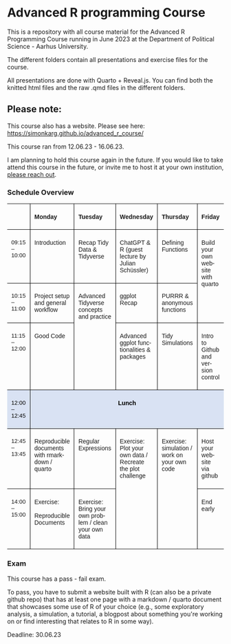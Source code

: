 # Advanced R programming Course

This is a repository with all course material for the Advanced R Programming Course running in June 2023 at the Department of Political Science - Aarhus University.

The different folders contain all presentations and exercise files for the course.

All presentations are done with Quarto + Reveal.js. You can find both the knitted html files and the raw .qmd files in the different folders.



## Please note:

This course also has a website. Please see here: https://simonkarg.github.io/advanced_r_course/

This course ran from 12.06.23 - 16.06.23. 

I am planning to hold this course again in the future. If you would like to take attend this course in the future, or invite me to host it at your own institution, [please reach out](https://pure.au.dk/portal/da/persons/simon-tobias-schulz-karg(535467e3-c79a-4be4-aa51-1192cc38be7a).html).


### Schedule Overview

<table class="MsoTableGrid" style="border-collapse:collapse;border:none;mso-yfti-tbllook:1184;mso-padding-alt:
 4.25pt 7.1pt 4.25pt 7.1pt" cellspacing="0" cellpadding="0" border="0">
 <tbody><tr style="mso-yfti-irow:0;mso-yfti-firstrow:yes">
  <td style="width:80.05pt;border-top:none;border-left:
  none;border-bottom:solid windowtext 1.0pt;border-right:solid windowtext 1.0pt;
  mso-border-bottom-alt:solid windowtext .5pt;mso-border-right-alt:solid windowtext .5pt;
  padding:4.25pt 7.1pt 4.25pt 7.1pt" width="107" valign="top">
  <p class="MsoNormal"><span style="font-size:10.5pt;font-family:&quot;Bierstadt&quot;,sans-serif" lang="EN-US"><o:p>&nbsp;</o:p></span></p>
  </td>
  <td style="width:71.4pt;border-top:none;border-left:none;
  border-bottom:solid windowtext 1.0pt;border-right:solid windowtext 1.0pt;
  mso-border-left-alt:solid windowtext .5pt;mso-border-left-alt:solid windowtext .5pt;
  mso-border-bottom-alt:solid windowtext .5pt;mso-border-right-alt:solid windowtext .5pt;
  padding:4.25pt 7.1pt 4.25pt 7.1pt" width="95" valign="top">
  <p class="MsoNormal"><b><span style="font-size:10.5pt;font-family:
  &quot;Bierstadt&quot;,sans-serif" lang="EN-US">Monday<o:p></o:p></span></b></p>
  </td>
  <td style="width:73.65pt;border-top:none;border-left:
  none;border-bottom:solid windowtext 1.0pt;border-right:solid windowtext 1.0pt;
  mso-border-left-alt:solid windowtext .5pt;mso-border-left-alt:solid windowtext .5pt;
  mso-border-bottom-alt:solid windowtext .5pt;mso-border-right-alt:solid windowtext .5pt;
  padding:4.25pt 7.1pt 4.25pt 7.1pt" width="98" valign="top">
  <p class="MsoNormal"><b><span style="font-size:10.5pt;font-family:
  &quot;Bierstadt&quot;,sans-serif" lang="EN-US">Tuesday<o:p></o:p></span></b></p>
  </td>
  <td style="width:80.1pt;border-top:none;border-left:
  none;border-bottom:solid windowtext 1.0pt;border-right:solid windowtext 1.0pt;
  mso-border-left-alt:solid windowtext .5pt;mso-border-left-alt:solid windowtext .5pt;
  mso-border-bottom-alt:solid windowtext .5pt;mso-border-right-alt:solid windowtext .5pt;
  padding:4.25pt 7.1pt 4.25pt 7.1pt" width="107" valign="top">
  <p class="MsoNormal"><b><span style="font-size:10.5pt;font-family:
  &quot;Bierstadt&quot;,sans-serif" lang="EN-US">Wednesday<o:p></o:p></span></b></p>
  </td>
  <td style="width:73.5pt;border-top:none;border-left:none;
  border-bottom:solid windowtext 1.0pt;border-right:solid windowtext 1.0pt;
  mso-border-left-alt:solid windowtext .5pt;mso-border-left-alt:solid windowtext .5pt;
  mso-border-bottom-alt:solid windowtext .5pt;mso-border-right-alt:solid windowtext .5pt;
  padding:4.25pt 7.1pt 4.25pt 7.1pt" width="98" valign="top">
  <p class="MsoNormal"><b><span style="font-size:10.5pt;font-family:
  &quot;Bierstadt&quot;,sans-serif" lang="EN-US">Thursday<o:p></o:p></span></b></p>
  </td>
  <td style="width:72.1pt;border:none;border-bottom:solid windowtext 1.0pt;
  mso-border-left-alt:solid windowtext .5pt;mso-border-left-alt:solid windowtext .5pt;
  mso-border-bottom-alt:solid windowtext .5pt;padding:4.25pt 7.1pt 4.25pt 7.1pt" width="96" valign="top">
  <p class="MsoNormal"><b><span style="font-size:10.5pt;font-family:
  &quot;Bierstadt&quot;,sans-serif" lang="EN-US">Friday<o:p></o:p></span></b></p>
  </td>
 </tr>
 <tr style="mso-yfti-irow:1">
  <td style="width:80.05pt;border-top:none;border-left:
  none;border-bottom:solid windowtext 1.0pt;border-right:solid windowtext 1.0pt;
  mso-border-top-alt:solid windowtext .5pt;mso-border-top-alt:solid windowtext .5pt;
  mso-border-bottom-alt:solid windowtext .5pt;mso-border-right-alt:solid windowtext .5pt;
  padding:4.25pt 7.1pt 4.25pt 7.1pt" width="107" valign="top">
  <p class="MsoNormal"><span style="font-size:10.0pt;font-family:&quot;Bierstadt&quot;,sans-serif" lang="EN-US">09:15
  – 10:00<o:p></o:p></span></p>
  </td>
  <td style="width:71.4pt;border-top:none;border-left:none;
  border-bottom:solid windowtext 1.0pt;border-right:solid windowtext 1.0pt;
  mso-border-top-alt:solid windowtext .5pt;mso-border-left-alt:solid windowtext .5pt;
  mso-border-alt:solid windowtext .5pt;padding:4.25pt 7.1pt 4.25pt 7.1pt" width="95" valign="top">
  <p class="MsoNormal"><span style="font-size:10.5pt;font-family:&quot;Bierstadt&quot;,sans-serif" lang="EN-US">Introduction<o:p></o:p></span></p>
  </td>
  <td style="width:73.65pt;border-top:none;border-left:
  none;border-bottom:solid windowtext 1.0pt;border-right:solid windowtext 1.0pt;
  mso-border-top-alt:solid windowtext .5pt;mso-border-left-alt:solid windowtext .5pt;
  mso-border-alt:solid windowtext .5pt;padding:4.25pt 7.1pt 4.25pt 7.1pt" width="98" valign="top">
  <p class="MsoNormal"><span style="font-size:10.5pt;font-family:&quot;Bierstadt&quot;,sans-serif" lang="EN-US">Recap
  Tidy Data &amp; <span class="SpellE">Tidyverse</span><o:p></o:p></span></p>
  </td>
  <td style="width:80.1pt;border-top:none;border-left:
  none;border-bottom:solid windowtext 1.0pt;border-right:solid windowtext 1.0pt;
  mso-border-top-alt:solid windowtext .5pt;mso-border-left-alt:solid windowtext .5pt;
  mso-border-alt:solid windowtext .5pt;padding:4.25pt 7.1pt 4.25pt 7.1pt" width="107" valign="top">
  <p class="MsoNormal"><span class="SpellE"><span style="font-size:10.5pt;
  font-family:&quot;Bierstadt&quot;,sans-serif" lang="EN-US">ChatGPT</span></span><span style="font-size:10.5pt;font-family:&quot;Bierstadt&quot;,sans-serif" lang="EN-US"> &amp; R (guest
  lecture by Julian <span class="SpellE">Schüssler</span>)<o:p></o:p></span></p>
  </td>
  <td style="width:73.5pt;border-top:none;border-left:none;
  border-bottom:solid windowtext 1.0pt;border-right:solid windowtext 1.0pt;
  mso-border-top-alt:solid windowtext .5pt;mso-border-left-alt:solid windowtext .5pt;
  mso-border-alt:solid windowtext .5pt;padding:4.25pt 7.1pt 4.25pt 7.1pt" width="98" valign="top">
  <p class="MsoNormal"><span style="font-size:10.5pt;font-family:&quot;Bierstadt&quot;,sans-serif" lang="EN-US">Defining
  Functions<o:p></o:p></span></p>
  </td>
  <td rowspan="2" style="width:72.1pt;border:none;border-bottom:
  solid windowtext 1.0pt;mso-border-top-alt:solid windowtext .5pt;mso-border-left-alt:
  solid windowtext .5pt;mso-border-top-alt:solid windowtext .5pt;mso-border-left-alt:
  solid windowtext .5pt;mso-border-bottom-alt:solid windowtext .5pt;padding:
  4.25pt 7.1pt 4.25pt 7.1pt" width="96" valign="top">
  <p class="MsoNormal"><span style="font-size:10.5pt;font-family:&quot;Bierstadt&quot;,sans-serif" lang="EN-US">Build
  your own website with quarto<o:p></o:p></span></p>
  </td>
 </tr>
 <tr style="mso-yfti-irow:2">
  <td style="width:80.05pt;border-top:none;border-left:
  none;border-bottom:solid windowtext 1.0pt;border-right:solid windowtext 1.0pt;
  mso-border-top-alt:solid windowtext .5pt;mso-border-top-alt:solid windowtext .5pt;
  mso-border-bottom-alt:solid windowtext .5pt;mso-border-right-alt:solid windowtext .5pt;
  padding:4.25pt 7.1pt 4.25pt 7.1pt" width="107" valign="top">
  <p class="MsoNormal"><span style="font-size:10.0pt;font-family:&quot;Bierstadt&quot;,sans-serif" lang="EN-US">10:15
  – 11:00<o:p></o:p></span></p>
  </td>
  <td style="width:71.4pt;border-top:none;border-left:none;
  border-bottom:solid windowtext 1.0pt;border-right:solid windowtext 1.0pt;
  mso-border-top-alt:solid windowtext .5pt;mso-border-left-alt:solid windowtext .5pt;
  mso-border-alt:solid windowtext .5pt;padding:4.25pt 7.1pt 4.25pt 7.1pt" width="95" valign="top">
  <p class="MsoNormal"><span style="font-size:10.5pt;font-family:&quot;Bierstadt&quot;,sans-serif" lang="EN-US">Project
  setup and general workflow<o:p></o:p></span></p>
  </td>
  <td rowspan="2" style="width:73.65pt;border-top:none;
  border-left:none;border-bottom:solid windowtext 1.0pt;border-right:solid windowtext 1.0pt;
  mso-border-top-alt:solid windowtext .5pt;mso-border-left-alt:solid windowtext .5pt;
  mso-border-alt:solid windowtext .5pt;padding:4.25pt 7.1pt 4.25pt 7.1pt" width="98" valign="top">
  <p class="MsoNormal"><span style="font-size:10.5pt;font-family:&quot;Bierstadt&quot;,sans-serif" lang="EN-US">Advanced
  <span class="SpellE">Tidyverse</span> concepts and practice<o:p></o:p></span></p>
  </td>
  <td style="width:80.1pt;border-top:none;border-left:
  none;border-bottom:solid windowtext 1.0pt;border-right:solid windowtext 1.0pt;
  mso-border-top-alt:solid windowtext .5pt;mso-border-left-alt:solid windowtext .5pt;
  mso-border-alt:solid windowtext .5pt;padding:4.25pt 7.1pt 4.25pt 7.1pt" width="107" valign="top">
  <p class="MsoNormal"><span class="SpellE"><span style="font-size:10.5pt;
  font-family:&quot;Bierstadt&quot;,sans-serif" lang="EN-US">ggplot</span></span><span style="font-size:10.5pt;font-family:&quot;Bierstadt&quot;,sans-serif" lang="EN-US"> Recap<o:p></o:p></span></p>
  </td>
  <td style="width:73.5pt;border-top:none;border-left:none;
  border-bottom:solid windowtext 1.0pt;border-right:solid windowtext 1.0pt;
  mso-border-top-alt:solid windowtext .5pt;mso-border-left-alt:solid windowtext .5pt;
  mso-border-alt:solid windowtext .5pt;padding:4.25pt 7.1pt 4.25pt 7.1pt" width="98" valign="top">
  <p class="MsoNormal"><span style="font-size:10.5pt;font-family:&quot;Bierstadt&quot;,sans-serif" lang="EN-US">PURRR
  &amp; anonymous functions<o:p></o:p></span></p>
  </td>
 </tr>
 <tr style="mso-yfti-irow:3">
  <td style="width:80.05pt;border-top:none;border-left:
  none;border-bottom:solid windowtext 1.0pt;border-right:solid windowtext 1.0pt;
  mso-border-top-alt:solid windowtext .5pt;mso-border-top-alt:solid windowtext .5pt;
  mso-border-bottom-alt:solid windowtext .5pt;mso-border-right-alt:solid windowtext .5pt;
  padding:4.25pt 7.1pt 4.25pt 7.1pt" width="107" valign="top">
  <p class="MsoNormal"><span style="font-size:10.0pt;font-family:&quot;Bierstadt&quot;,sans-serif" lang="EN-US">11:15
  – 12:00<o:p></o:p></span></p>
  </td>
  <td style="width:71.4pt;border-top:none;border-left:none;
  border-bottom:solid windowtext 1.0pt;border-right:solid windowtext 1.0pt;
  mso-border-top-alt:solid windowtext .5pt;mso-border-left-alt:solid windowtext .5pt;
  mso-border-alt:solid windowtext .5pt;padding:4.25pt 7.1pt 4.25pt 7.1pt" width="95" valign="top">
  <p class="MsoNormal"><span style="font-size:10.5pt;font-family:&quot;Bierstadt&quot;,sans-serif" lang="EN-US">Good
  Code<o:p></o:p></span></p>
  </td>
  <td style="width:80.1pt;border-top:none;border-left:
  none;border-bottom:solid windowtext 1.0pt;border-right:solid windowtext 1.0pt;
  mso-border-top-alt:solid windowtext .5pt;mso-border-left-alt:solid windowtext .5pt;
  mso-border-alt:solid windowtext .5pt;padding:4.25pt 7.1pt 4.25pt 7.1pt" width="107" valign="top">
  <p class="MsoNormal"><span style="font-size:10.5pt;font-family:&quot;Bierstadt&quot;,sans-serif" lang="EN-US">Advanced
  <span class="SpellE">ggplot</span> functionalities &amp; packages<o:p></o:p></span></p>
  </td>
  <td style="width:73.5pt;border-top:none;border-left:none;
  border-bottom:solid windowtext 1.0pt;border-right:solid windowtext 1.0pt;
  mso-border-top-alt:solid windowtext .5pt;mso-border-left-alt:solid windowtext .5pt;
  mso-border-alt:solid windowtext .5pt;padding:4.25pt 7.1pt 4.25pt 7.1pt" width="98" valign="top">
  <p class="MsoNormal"><span style="font-size:10.5pt;font-family:&quot;Bierstadt&quot;,sans-serif" lang="EN-US">Tidy
  Simulations<o:p></o:p></span></p>
  </td>
  <td style="width:72.1pt;border:none;border-bottom:solid windowtext 1.0pt;
  mso-border-top-alt:solid windowtext .5pt;mso-border-left-alt:solid windowtext .5pt;
  mso-border-top-alt:solid windowtext .5pt;mso-border-left-alt:solid windowtext .5pt;
  mso-border-bottom-alt:solid windowtext .5pt;padding:4.25pt 7.1pt 4.25pt 7.1pt" width="96" valign="top">
  <p class="MsoNormal"><span style="font-size:10.5pt;font-family:&quot;Bierstadt&quot;,sans-serif" lang="EN-US">Intro
  to <span class="SpellE">Github</span> and version control<o:p></o:p></span></p>
  </td>
 </tr>
 <tr style="mso-yfti-irow:4">
  <td style="width:80.05pt;border-top:none;border-left:
  none;border-bottom:solid windowtext 1.0pt;border-right:solid windowtext 1.0pt;
  mso-border-top-alt:solid windowtext .5pt;mso-border-top-alt:solid windowtext .5pt;
  mso-border-bottom-alt:solid windowtext .5pt;mso-border-right-alt:solid windowtext .5pt;
  background:#D9E2F3;mso-background-themecolor:accent1;mso-background-themetint:
  51;padding:4.25pt 7.1pt 4.25pt 7.1pt" width="107" valign="top">
  <p class="MsoNormal"><span style="font-size:10.0pt;font-family:&quot;Bierstadt&quot;,sans-serif;
  color:black;mso-color-alt:windowtext" lang="EN-US">12:00 – 12:45</span><span style="font-size:10.0pt;font-family:&quot;Bierstadt&quot;,sans-serif" lang="EN-US"><o:p></o:p></span></p>
  </td>
  <td colspan="5" style="width:370.75pt;border:none;
  border-bottom:solid windowtext 1.0pt;mso-border-top-alt:solid windowtext .5pt;
  mso-border-left-alt:solid windowtext .5pt;mso-border-top-alt:solid windowtext .5pt;
  mso-border-left-alt:solid windowtext .5pt;mso-border-bottom-alt:solid windowtext .5pt;
  background:#D9E2F3;mso-background-themecolor:accent1;mso-background-themetint:
  51;padding:4.25pt 7.1pt 4.25pt 7.1pt" width="494" valign="top">
  <p class="MsoNormal" style="text-align:center" align="center"><b><span style="font-size:10.5pt;font-family:&quot;Bierstadt&quot;,sans-serif;
  color:black;mso-color-alt:windowtext" lang="EN-US">Lunch</span></b><b><span style="font-size:10.5pt;font-family:&quot;Bierstadt&quot;,sans-serif" lang="EN-US"><o:p></o:p></span></b></p>
  </td>
 </tr>
 <tr style="mso-yfti-irow:5">
  <td style="width:80.05pt;border-top:none;border-left:
  none;border-bottom:solid windowtext 1.0pt;border-right:solid windowtext 1.0pt;
  mso-border-top-alt:solid windowtext .5pt;mso-border-top-alt:solid windowtext .5pt;
  mso-border-bottom-alt:solid windowtext .5pt;mso-border-right-alt:solid windowtext .5pt;
  padding:4.25pt 7.1pt 4.25pt 7.1pt" width="107" valign="top">
  <p class="MsoNormal"><span style="font-size:10.0pt;font-family:&quot;Bierstadt&quot;,sans-serif" lang="EN-US">12:45
  – 13:45<o:p></o:p></span></p>
  </td>
  <td style="width:71.4pt;border-top:none;border-left:none;
  border-bottom:solid windowtext 1.0pt;border-right:solid windowtext 1.0pt;
  mso-border-top-alt:solid windowtext .5pt;mso-border-left-alt:solid windowtext .5pt;
  mso-border-alt:solid windowtext .5pt;padding:4.25pt 7.1pt 4.25pt 7.1pt" width="95" valign="top">
  <p class="MsoNormal"><span style="font-size:10.5pt;font-family:&quot;Bierstadt&quot;,sans-serif" lang="EN-US">Reproducible
  documents with <span class="SpellE">rmarkdown</span> / quarto<o:p></o:p></span></p>
  </td>
  <td style="width:73.65pt;border-top:none;border-left:
  none;border-bottom:solid windowtext 1.0pt;border-right:solid windowtext 1.0pt;
  mso-border-top-alt:solid windowtext .5pt;mso-border-left-alt:solid windowtext .5pt;
  mso-border-alt:solid windowtext .5pt;padding:4.25pt 7.1pt 4.25pt 7.1pt" width="98" valign="top">
  <p class="MsoNormal"><span style="font-size:10.5pt;font-family:&quot;Bierstadt&quot;,sans-serif" lang="EN-US">Regular
  Expressions<o:p></o:p></span></p>
  </td>
  <td rowspan="2" style="width:80.1pt;border:none;
  border-right:solid windowtext 1.0pt;mso-border-top-alt:solid windowtext .5pt;
  mso-border-left-alt:solid windowtext .5pt;mso-border-top-alt:solid windowtext .5pt;
  mso-border-left-alt:solid windowtext .5pt;mso-border-right-alt:solid windowtext .5pt;
  padding:4.25pt 7.1pt 4.25pt 7.1pt" width="107" valign="top">
  <p class="MsoNormal"><span style="font-size:10.5pt;font-family:&quot;Bierstadt&quot;,sans-serif" lang="EN-US">Exercise:
  <br>
  Plot your own data / Recreate the plot challenge<o:p></o:p></span></p>
  </td>
  <td rowspan="2" style="width:73.5pt;border:none;border-right:
  solid windowtext 1.0pt;mso-border-top-alt:solid windowtext .5pt;mso-border-left-alt:
  solid windowtext .5pt;mso-border-top-alt:solid windowtext .5pt;mso-border-left-alt:
  solid windowtext .5pt;mso-border-right-alt:solid windowtext .5pt;padding:
  4.25pt 7.1pt 4.25pt 7.1pt" width="98" valign="top">
  <p class="MsoNormal"><span style="font-size:10.5pt;font-family:&quot;Bierstadt&quot;,sans-serif" lang="EN-US">Exercise:
  simulation / work on your own code<o:p></o:p></span></p>
  </td>
  <td style="width:72.1pt;border:none;border-bottom:solid windowtext 1.0pt;
  mso-border-top-alt:solid windowtext .5pt;mso-border-left-alt:solid windowtext .5pt;
  mso-border-top-alt:solid windowtext .5pt;mso-border-left-alt:solid windowtext .5pt;
  mso-border-bottom-alt:solid windowtext .5pt;padding:4.25pt 7.1pt 4.25pt 7.1pt" width="96" valign="top">
  <p class="MsoNormal"><span style="font-size:10.5pt;font-family:&quot;Bierstadt&quot;,sans-serif" lang="EN-US">Host
  your website via <span class="SpellE">github</span><o:p></o:p></span></p>
  </td>
 </tr>
 <tr style="mso-yfti-irow:6;mso-yfti-lastrow:yes">
  <td style="width:80.05pt;border:none;border-right:solid windowtext 1.0pt;
  mso-border-top-alt:solid windowtext .5pt;mso-border-top-alt:solid windowtext .5pt;
  mso-border-right-alt:solid windowtext .5pt;padding:4.25pt 7.1pt 4.25pt 7.1pt" width="107" valign="top">
  <p class="MsoNormal"><span style="font-size:10.0pt;font-family:&quot;Bierstadt&quot;,sans-serif" lang="EN-US">14:00
  – 15:00<o:p></o:p></span></p>
  </td>
  <td style="width:71.4pt;border:none;border-right:solid windowtext 1.0pt;
  mso-border-top-alt:solid windowtext .5pt;mso-border-left-alt:solid windowtext .5pt;
  mso-border-top-alt:solid windowtext .5pt;mso-border-left-alt:solid windowtext .5pt;
  mso-border-right-alt:solid windowtext .5pt;padding:4.25pt 7.1pt 4.25pt 7.1pt" width="95" valign="top">
  <p class="MsoNormal"><span style="font-size:10.5pt;font-family:&quot;Bierstadt&quot;,sans-serif" lang="EN-US">Exercise:
  <o:p></o:p></span></p>
  <p class="MsoNormal"><span style="font-size:10.5pt;font-family:&quot;Bierstadt&quot;,sans-serif" lang="EN-US">Reproducible
  Documents<o:p></o:p></span></p>
  </td>
  <td style="width:73.65pt;border:none;border-right:solid windowtext 1.0pt;
  mso-border-top-alt:solid windowtext .5pt;mso-border-left-alt:solid windowtext .5pt;
  mso-border-top-alt:solid windowtext .5pt;mso-border-left-alt:solid windowtext .5pt;
  mso-border-right-alt:solid windowtext .5pt;padding:4.25pt 7.1pt 4.25pt 7.1pt" width="98" valign="top">
  <p class="MsoNormal"><span style="font-size:10.5pt;font-family:&quot;Bierstadt&quot;,sans-serif" lang="EN-US">Exercise:
  Bring your own problem / clean your own data<o:p></o:p></span></p>
  </td>
  <td style="width:72.1pt;border:none;mso-border-top-alt:
  solid windowtext .5pt;mso-border-left-alt:solid windowtext .5pt;padding:4.25pt 7.1pt 4.25pt 7.1pt" width="96" valign="top">
  <p class="MsoNormal"><span style="font-size:10.5pt;font-family:&quot;Bierstadt&quot;,sans-serif" lang="EN-US">End
  early </span><span style="font-size:10.5pt;font-family:Wingdings;
  mso-ascii-font-family:Bierstadt;mso-hansi-font-family:Bierstadt;mso-char-type:
  symbol;mso-symbol-font-family:Wingdings" lang="EN-US"><span style="mso-char-type:symbol;
  mso-symbol-font-family:Wingdings"></span></span><span style="font-size:10.5pt;font-family:&quot;Bierstadt&quot;,sans-serif" lang="EN-US"><o:p></o:p></span></p>
  </td>
 </tr>
</tbody></table>

### Exam

This course has a pass - fail exam. 

To pass, you have to submit a website built with R (can also be a private github repo) that has at least one page with a markdown / quarto document that showcases some use of R of your choice (e.g., some exploratory analysis, a simulation, a tutorial, a blogpost about something you're working on or find interesting that relates to R in some way).

Deadline: 30.06.23
